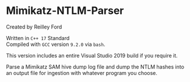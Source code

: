 # Mimikatz-NTLM-Parser
Created by Reilley Ford

Written in `C++ 17` Standard  
Compiled with `GCC` version `9.2.0` via `bash`.

This version includes an entire Visual Studio 2019 build if you require it. 

Parse a Mimikatz SAM hive dump log file and dump the NTLM hashes into an output file for ingestion with whatever program you choose. 
